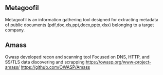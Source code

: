 ## Metagoofil

Metagoofil is an information gathering tool designed for extracting metadata of public documents (pdf,doc,xls,ppt,docx,pptx,xlsx) belonging to a target company.

## Amass
Owasp developed recon and scanning tool
Focused on DNS, HTTP, and SS/TLS data discovering and scrapping
https://owasp.org/www-project-amass/
https://github.com/OWASP/Amass